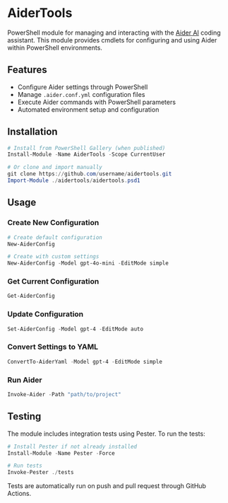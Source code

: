 # AiderTools

PowerShell module for managing and interacting with the [Aider AI](https://aider.chat) coding assistant. This module provides cmdlets for configuring and using Aider within PowerShell environments.

## Features

- Configure Aider settings through PowerShell
- Manage `.aider.conf.yml` configuration files
- Execute Aider commands with PowerShell parameters
- Automated environment setup and configuration

## Installation

```powershell
# Install from PowerShell Gallery (when published)
Install-Module -Name AiderTools -Scope CurrentUser

# Or clone and import manually
git clone https://github.com/username/aidertools.git
Import-Module ./aidertools/aidertools.psd1
```

## Usage

### Create New Configuration

```powershell
# Create default configuration
New-AiderConfig

# Create with custom settings
New-AiderConfig -Model gpt-4o-mini -EditMode simple
```

### Get Current Configuration

```powershell
Get-AiderConfig
```

### Update Configuration

```powershell
Set-AiderConfig -Model gpt-4 -EditMode auto
```

### Convert Settings to YAML

```powershell
ConvertTo-AiderYaml -Model gpt-4 -EditMode simple
```

### Run Aider

```powershell
Invoke-Aider -Path "path/to/project"
```

## Testing

The module includes integration tests using Pester. To run the tests:

```powershell
# Install Pester if not already installed
Install-Module -Name Pester -Force

# Run tests
Invoke-Pester ./tests
```

Tests are automatically run on push and pull request through GitHub Actions.

